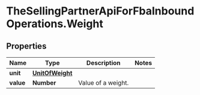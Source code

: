 # TheSellingPartnerApiForFbaInboundOperations.Weight

## Properties

Name | Type | Description | Notes
------------ | ------------- | ------------- | -------------
**unit** | [**UnitOfWeight**](UnitOfWeight.md) |  | 
**value** | **Number** | Value of a weight. | 


